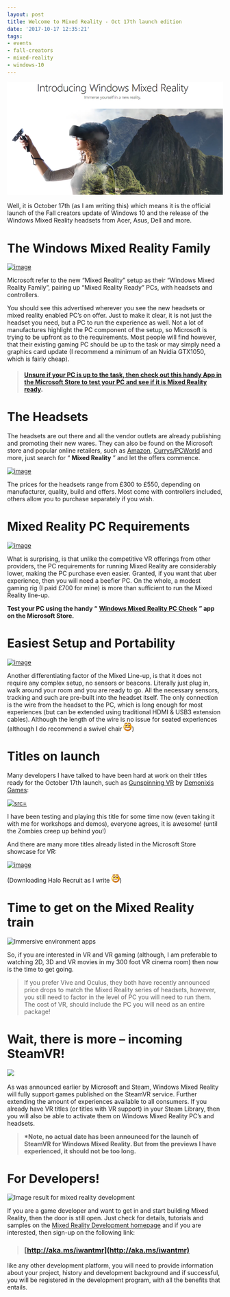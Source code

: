 ```yaml
---
layout: post
title: Welcome to Mixed Reality - Oct 17th launch edition
date: '2017-10-17 12:35:21'
tags:
- events
- fall-creators
- mixed-reality
- windows-10
---
```


[![image](/Images/wordpress/2017/10/image.png "image")](https://www.microsoft.com/en-us/windows/windows-mixed-reality)

Well, it is October 17th (as I am writing this) which means it is the official launch of the Fall creators update of Windows 10 and the release of the Windows Mixed Reality headsets from Acer, Asus, Dell and more.

 

# The Windows Mixed Reality Family

[![image](/Images/wordpress/2017/10/image_thumb.png "image")](/Images/wordpress/2017/10/image-1.png)

Microsoft refer to the new “Mixed Reality” setup as their “Windows Mixed Reality Family”, pairing up “Mixed Reality Ready” PCs, with headsets and controllers.

 

You should see this advertised wherever you see the new headsets or mixed reality enabled PC’s on offer.  Just to make it clear, it is not just the headset you need, but a PC to run the experience as well. Not a lot of manufactures highlight the PC component of the setup, so Microsoft is trying to be upfront as to the requirements.  Most people will find however, that their existing gaming PC should be up to the task or may simply need a graphics card update (I recommend a minimum of an Nvidia GTX1050, which is fairly cheap).

####  

> #### [Unsure if your PC is up to the task, then check out this handy App in the Microsoft Store to test your PC and see if it is Mixed Reality ready](https://www.microsoft.com/en-us/store/p/windows-mixed-reality-pc-check/9nzvl19n7cnc).

#  

# The Headsets

The headsets are out there and all the vendor outlets are already publishing and promoting their new wares. They can also be found on the Microsoft store and popular online retailers, such as [Amazon](https://www.amazon.co.uk/s/ref=nb_sb_noss_2?url=search-alias%3Daps&field-keywords=mixed+reality), [Currys/PCWorld](http://www.pcworld.co.uk/gbuk/search-keywords/xx_xx_xx_xx_xx/mixed%2Breality/xx-criteria.html) and more, just search for “ **Mixed Reality** ” and let the offers commence.

[![image](/Images/wordpress/2017/10/image_thumb-1.png "image")](/Images/wordpress/2017/10/image-2.png)

 

The prices for the headsets range from £300 to £550, depending on manufacturer, quality, build and offers. Most come with controllers included, others allow you to purchase separately if you wish.

 

# Mixed Reality PC Requirements

[![image](/Images/wordpress/2017/10/image_thumb-2.png "image")](/Images/wordpress/2017/10/image-3.png)

What is surprising, is that unlike the competitive VR offerings from other providers, the PC requirements for running Mixed Reality are considerably lower, making the PC purchase even easier.  Granted, if you want that uber experience, then you will need a beefier PC.  On the whole, a modest gaming rig (I paid £700 for mine) is more than sufficient to run the Mixed Reality line-up.

**Test your PC using the handy “** [**Windows Mixed Reality PC Check**](https://www.microsoft.com/en-us/store/p/windows-mixed-reality-pc-check/9nzvl19n7cnc) **” app on the Microsoft Store.**

# Easiest Setup and Portability

[![image](/Images/wordpress/2017/10/image_thumb-3.png "image")](/Images/wordpress/2017/10/image-4.png)

Another differentiating factor of the Mixed Line-up, is that it does not require any complex setup, no sensors or beacons. Literally just plug in, walk around your room and you are ready to go.  All the necessary sensors, tracking and such are pre-built into the headset itself. The only connection is the wire from the headset to the PC, which is long enough for most experiences (but can be extended using traditional HDMI & USB3 extension cables).  Although the length of the wire is no issue for seated experiences (although I do recommend a swivel chair ![Open-mouthed smile](/Images/wordpress/2017/10/wlEmoticon-openmouthedsmile.png))

# Titles on launch

Many developers I have talked to have been hard at work on their titles ready for the October 17th launch, such as [Gunspinning VR](http://www.demonixis.net/games/gunspinning-vr/) by [Demonixis Games](http://www.demonixis.net/):

 

[![ src=]()](http://www.demonixis.net/games/gunspinning-vr/)

I have been testing and playing this title for some time now (even taking it with me for workshops and demos), everyone agrees, it is awesome! (until the Zombies creep up behind you!)

And there are many more titles already listed in the Microsoft Store showcase for VR:

[![image](/Images/wordpress/2017/10/image_thumb-4.png "image")](/Images/wordpress/2017/10/image-5.png)

 

(Downloading Halo Recruit as I write ![Open-mouthed smile](/Images/wordpress/2017/10/wlEmoticon-openmouthedsmile.png))

# Time to get on the Mixed Reality train

![Immersive environment apps](https://az835927.vo.msecnd.net/sites/mixed-reality/Resources/images/Windows_Mixed_Reality.jpg)

So, if you are interested in VR and VR gaming (although, I am preferable to watching 2D, 3D and VR movies in my 300 foot VR cinema room) then now is the time to get going.

> If you prefer Vive and Oculus, they both have recently announced price drops to match the Mixed Reality series of headsets, however, you still need to factor in the level of PC you will need to run them.  The cost of VR, should include the PC you will need as an entire package!

 

# Wait, there is more – incoming SteamVR!

![](http://blog.inf.ed.ac.uk/atate/files/2016/08/SteamVR-Header.jpg)

As was announced earlier by Microsoft and Steam, Windows Mixed Reality will fully support games published on the SteamVR service.  Further extending the amount of experiences available to all consumers.  If you already have VR titles (or titles with VR support) in your Steam Library, then you will also be able to activate them on Windows Mixed Reality PC’s and headsets.

 

> **\*Note, no actual date has been announced for the launch of SteamVR for Windows Mixed Reality.  But from the previews I have experienced, it should not be too long.**

 

# For Developers!

![Image result for mixed reality development](http://www.ourarcade.com/wp-content/uploads/2017/03/windows-vr-mixed-reality-640x375.png "View source image")

If you are a game developer and want to get in and start building Mixed Reality, then the door is still open. Just check for details, tutorials and samples on the [Mixed Reality Development homepage](https://developer.microsoft.com/en-us/windows/mixed-reality/development) and if you are interested, then sign-up on the following link:

> ### [http://aka.ms/iwantmr](http://aka.ms/iwantmr) 

like any other development platform, you will need to provide information about your project, history and development background and if successful, you will be registered in the development program, with all the benefits that entails.

